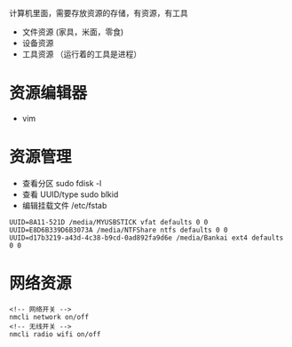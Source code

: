 
计算机里面，需要存放资源的存储，有资源，有工具
- 文件资源 (家具，米面，零食)
- 设备资源
- 工具资源 （运行着的工具是进程）

# 资源编辑器
- vim

# 资源管理

- 查看分区 sudo fdisk -l
- 查看 UUID/type sudo blkid
- 编辑挂载文件 /etc/fstab

``` 
UUID=8A11-521D /media/MYUSBSTICK vfat defaults 0 0
UUID=E8D6B339D6B3073A /media/NTFShare ntfs defaults 0 0
UUID=d17b3219-a43d-4c38-b9cd-0ad892fa9d6e /media/Bankai ext4 defaults 0 0
```

# 网络资源

``` shell
<!-- 网络开关 -->
nmcli network on/off
<!-- 无线开关 -->
nmcli radio wifi on/off
```
